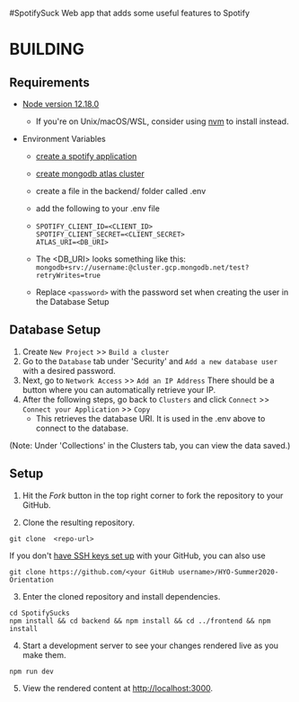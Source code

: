 #SpotifySuck
Web app that adds some useful features to Spotify

# BUILDING

## Requirements
- [Node version 12.18.0](https://nodejs.org/en/)
   - If you're on Unix/macOS/WSL, consider using [nvm](https://github.com/nvm-sh/nvm#about) to install instead.

- Environment Variables
   - [create a spotify application](https://developer.spotify.com/my-applications/)
   - [create mongodb atlas cluster](https://www.mongodb.com/cloud/atlas?utm_campaign=atlas_bc_mern&utm_source=medium&utm_medium=inf&utm_term=campaign_term&utm_content=campaign_content)
   
   - create a file in the backend/ folder called .env
   - add the following to your .env file
   - ``` 
     SPOTIFY_CLIENT_ID=<CLIENT_ID>
     SPOTIFY_CLIENT_SECRET=<CLIENT_SECRET>
     ATLAS_URI=<DB_URI>
     ```
   - The <DB_URI> looks something like this: ```mongodb+srv://username:```<password>```@cluster.gcp.mongodb.net/test?retryWrites=true```
   - Replace ```<password>``` with the password set when creating the user in the Database Setup

## Database Setup
1. Create ```New Project``` >> ```Build a cluster``` 
2. Go to the ```Database``` tab under 'Security' and ```Add a new database user``` with a desired password.
3. Next, go to ```Network Access``` >> ```Add an IP Address``` There should be a button where you can automatically retrieve your IP. 
4. After the following steps, go back to ```Clusters``` and click ```Connect``` >> ```Connect your Application``` >> ```Copy```
   - This retrieves the database URI. It is used in the .env above to connect to the database.

(Note: Under 'Collections' in the Clusters tab, you can view the data saved.)

## Setup

1. Hit the *Fork* button in the top right corner to fork the repository to your GitHub.

2. Clone the resulting repository.
```
git clone  <repo-url>
```

If you don't [have SSH keys set up](https://help.github.com/en/github/authenticating-to-github/generating-a-new-ssh-key-and-adding-it-to-the-ssh-agent) with your GitHub, you can also use
```
git clone https://github.com/<your GitHub username>/HYO-Summer2020-Orientation
```

3. Enter the cloned repository and install dependencies.
```
cd SpotifySucks
npm install && cd backend && npm install && cd ../frontend && npm install 
```

4. Start a development server to see your changes rendered live as you make them.
```
npm run dev
```

5. View the rendered content at [http://localhost:3000](http://localhost:3000).  
